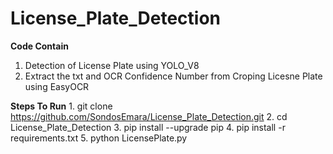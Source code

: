 # License_Plate_Detection

  **Code Contain**
   1. Detection of License Plate using YOLO_V8 
   2. Extract the txt and OCR Confidence Number  from Croping Licesne Plate using EasyOCR 


  **Steps To Run**
     1. git clone https://github.com/SondosEmara/License_Plate_Detection.git
     2. cd License_Plate_Detection
     3. pip install --upgrade pip
     4. pip install -r requirements.txt
     5. python LicensePlate.py
